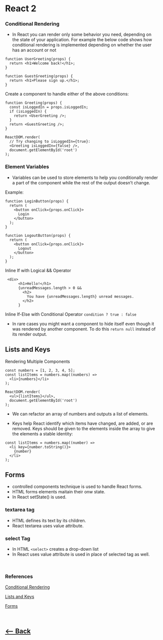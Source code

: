 # React 2

### Conditional Rendering

* In React you can render only some behavior you need, depending on the state of your application.
For example the below code shows how conditional rendering is implemented depending on whether the user has an account or not
```
function UserGreeting(props) {
  return <h1>Welcome back!</h1>;
}

function GuestGreeting(props) {
  return <h1>Please sign up.</h1>;
}
```
Create a component to handle either of the above conditions:
```
function Greeting(props) {
  const isLoggedIn = props.isLoggedIn;
  if (isLoggedIn) {
    return <UserGreeting />;
  }
  return <GuestGreeting />;
}

ReactDOM.render(
  // Try changing to isLoggedIn={true}:
  <Greeting isLoggedIn={false} />,
  document.getElementById('root')
);
```

### Element Variables

* Variables can be used to store elements to help you conditionally render a part of the component while the rest of the output doesn’t change.

Example:
```
function LoginButton(props) {
  return (
    <button onClick={props.onClick}>
      Login
    </button>
  );
}

function LogoutButton(props) {
  return (
    <button onClick={props.onClick}>
      Logout
    </button>
  );
}
```

Inline If with Logical && Operator
```
 <div>
      <h1>Hello!</h1>
      {unreadMessages.length > 0 &&
        <h2>
          You have {unreadMessages.length} unread messages.
        </h2>
      }
```

Inline If-Else with Conditional Operator
` condition ? true : false `

* In rare cases you might want a component to hide itself even though it was rendered by another component. To do this `return null` instead of its render output.

## Lists and Keys
Rendering Multiple Components
```
const numbers = [1, 2, 3, 4, 5];
const listItems = numbers.map((numbers) =>
  <li>{numbers}</li>
);

ReactDOM.render(
  <ul>{listItems}</ul>,
  document.getElementById('root')
);
```

* We can refactor an array of numbers and outputs a list of elements.

* Keys help React identify which items have changed, are added, or are removed. Keys should be given to the elements inside the array to give the elements a stable identity:

```
const listItems = numbers.map((number) =>
  <li key={number.toString()}>
    {number}
  </li>
);
```

## Forms

* controlled components technique is used to handle React forms.
* HTML forms elements maitain their onw state.
* In React setState() is used.
### textarea tag
* HTML defines its text by its children.
* React textarea uses value attribute.

### select Tag
* In HTML `<select>` creates a drop-down list
* In React uses value attribute is used in place of selected tag as well.

<br />

### References

[Conditional Rendering](https://reactjs.org/docs/conditional-rendering.html)

[Lists and Keys](https://reactjs.org/docs/lists-and-keys.html)

[Forms](https://reactjs.org/docs/forms.html)

<br />

## [<-- Back](README.md)
